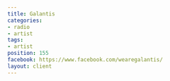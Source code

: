 ```yaml
---
title: Galantis
categories:
- radio
- artist
tags:
- artist
position: 155
facebook: https://www.facebook.com/wearegalantis/
layout: client
---
```


